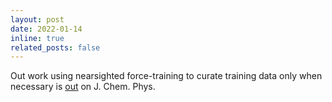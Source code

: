 ```yaml
---
layout: post
date: 2022-01-14
inline: true
related_posts: false
---
```


Out work using nearsighted force-training to curate training data only when necessary is  <a href='https://pubs.acs.org/doi/abs/10.1021/acs.jpcc.2c07246'>out</a> on J. Chem. Phys.
